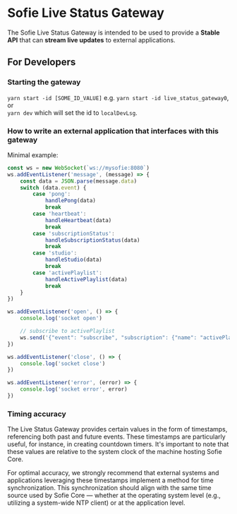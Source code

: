 # Sofie Live Status Gateway

The Sofie Live Status Gateway is intended to be used to provide a **Stable API** that can **stream live updates** to external applications.

## For Developers

### Starting the gateway

`yarn start -id [SOME_ID_VALUE]` e.g. `yarn start -id live_status_gateway0`, \
or \
`yarn dev` which will set the id to `localDevLsg`.

### How to write an external application that interfaces with this gateway

Minimal example:

```js
const ws = new WebSocket(`ws://mysofie:8080`)
ws.addEventListener('message', (message) => {
	const data = JSON.parse(message.data)
	switch (data.event) {
		case 'pong':
			handlePong(data)
			break
		case 'heartbeat':
			handleHeartbeat(data)
			break
		case 'subscriptionStatus':
			handleSubscriptionStatus(data)
			break
		case 'studio':
			handleStudio(data)
			break
		case 'activePlaylist':
			handleActivePlaylist(data)
			break
	}
})

ws.addEventListener('open', () => {
	console.log('socket open')

	// subscribe to activePlaylist
	ws.send('{"event": "subscribe", "subscription": {"name": "activePlaylist" }, "reqid": 1}')
})

ws.addEventListener('close', () => {
	console.log('socket close')
})

ws.addEventListener('error', (error) => {
	console.log('socket error', error)
})
```

### Timing accuracy

The Live Status Gateway provides certain values in the form of timestamps, referencing both past and future events. These timestamps are particularly useful, for instance, in creating countdown timers. It's important to note that these values are relative to the system clock of the machine hosting Sofie Core.

For optimal accuracy, we strongly recommend that external systems and applications leveraging these timestamps implement a method for time synchronization. This synchronization should align with the same time source used by Sofie Core — whether at the operating system level (e.g., utilizing a system-wide NTP client) or at the application level.
